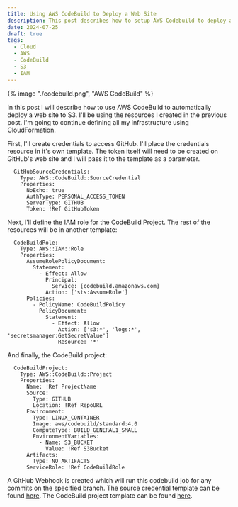 ```yaml
---
title: Using AWS CodeBuild to Deploy a Web Site
description: This post describes how to setup AWS Codebuild to deploy a basic web site.
date: 2024-07-25
draft: true
tags:
  - Cloud
  - AWS
  - CodeBuild
  - S3
  - IAM
---
```

{% image "./codebuild.png", "AWS CodeBuild" %}

In this post I will describe how to use AWS CodeBuild to automatically deploy a web site to S3. I'll be using the resources I created in the previous post. I'm going to continue defining all my infrastructure using CloudFormation.

First, I'll create credentials to access GitHub. I'll place the credentials resource in it's own template. The token itself will need to be created on GitHub's web site and I will pass it to the template as a parameter.

```
  GitHubSourceCredentials:
    Type: AWS::CodeBuild::SourceCredential
    Properties:
      NoEcho: true
      AuthType: PERSONAL_ACCESS_TOKEN
      ServerType: GITHUB
      Token: !Ref GitHubToken
```

Next, I'll define the IAM role for the CodeBuild Project. The rest of the resources will be in another template:

```
  CodeBuildRole:
    Type: AWS::IAM::Role
    Properties:
      AssumeRolePolicyDocument:
        Statement:
          - Effect: Allow
            Principal:
              Service: [codebuild.amazonaws.com]
            Action: ['sts:AssumeRole']
      Policies:
        - PolicyName: CodeBuildPolicy
          PolicyDocument:
            Statement:
              - Effect: Allow
                Action: ['s3:*', 'logs:*', 'secretsmanager:GetSecretValue']
                Resource: '*'
```

And finally, the CodeBuild project:

```
  CodeBuildProject:
    Type: AWS::CodeBuild::Project
    Properties:
      Name: !Ref ProjectName
      Source:
        Type: GITHUB
        Location: !Ref RepoURL
      Environment:
        Type: LINUX_CONTAINER
        Image: aws/codebuild/standard:4.0
        ComputeType: BUILD_GENERAL1_SMALL
        EnvironmentVariables:
          - Name: S3_BUCKET
            Value: !Ref S3Bucket
      Artifacts:
        Type: NO_ARTIFACTS
      ServiceRole: !Ref CodeBuildRole
```

A GitHub Webhook is created which will run this codebuild job for any commits on the specified branch. The source credential template can be found <a href="/content/token.yaml">here</a>. The CodeBuild project template can be found <a href="/content/codebuild.yaml">here</a>.
